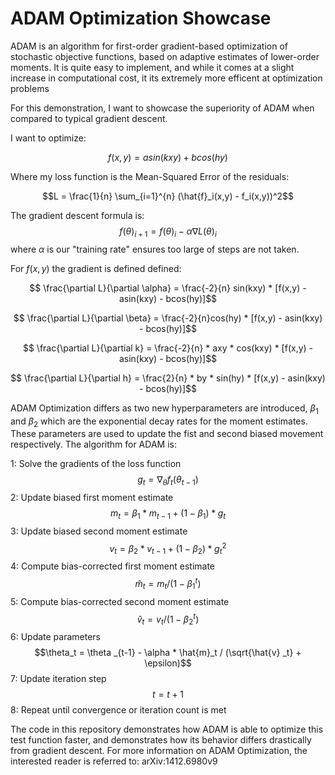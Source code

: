 # ADAM Optimization Showcase
ADAM is an algorithm for first-order gradient-based optimization of stochastic objective functions, based on adaptive estimates of lower-order moments. It is quite easy to implement, and while it comes at a slight increase in computational cost, it its extremely more efficent at optimization problems

For this demonstration, I want to showcase the superiority of ADAM when compared to typical gradient descent.

I want to optimize:

$$f(x,y) = asin(kxy) + bcos(hy)$$

Where my loss function is the Mean-Squared Error of the residuals:

$$L = \frac{1}{n} \sum_{i=1}^{n} (\hat{f}_i(x,y) - f_i(x,y))^2$$

The gradient descent formula is:
$$f(\theta)_{i+1} = f(\theta) _{i} - \alpha \nabla L(\theta) _{i}$$
where $\alpha$ is our "training rate" ensures too large of steps are not taken.

For $f(x,y)$ the gradient is defined defined:

$$ \frac{\partial L}{\partial \alpha} = \frac{-2}{n} sin(kxy) * [f(x,y) - asin(kxy) - bcos(hy)]$$

$$ \frac{\partial L}{\partial \beta} = \frac{-2}{n}cos(hy) * [f(x,y) - asin(kxy) - bcos(hy)]$$

$$ \frac{\partial L}{\partial k} = \frac{-2}{n} * axy * cos(kxy) * [f(x,y) - asin(kxy) - bcos(hy)]$$

$$ \frac{\partial L}{\partial h} = \frac{2}{n} * by * sin(hy) * [f(x,y) - asin(kxy) - bcos(hy)]$$

ADAM Optimization differs as two new hyperparameters are introduced, $\beta _1$ and $\beta _2$ which are the exponential decay rates for the moment estimates. These parameters are used to update the fist and second biased movement respectively. The algorithm for ADAM is:

1: Solve the gradients of the loss function $$g_t = \nabla _\theta f_t (\theta _{t-1})$$
2: Update biased first moment estimate $$m_t = \beta _1 * m _{t-1} + (1-\beta _1) * g_t$$
3: Update biased second moment estimate $$v_t = \beta _2 * v _{t-1} + (1-\beta _2) * g_t^2$$
4: Compute bias-corrected first moment estimate $$\hat{m}_t = m_t / (1- \beta _1 ^t)$$
5: Compute bias-corrected second moment estimate $$\hat{v}_t = v_t / (1 - \beta _2 ^t) $$
6: Update parameters $$\theta_t = \theta _{t-1} - \alpha * \hat{m}_t / (\sqrt{\hat{v} _t} + \epsilon)$$
7: Update iteration step $$t = t+1$$
8: Repeat until convergence or iteration count is met

The code in this repository demonstrates how ADAM is able to optimize this test function faster, and demonstrates how its behavior differs drastically from gradient descent. For more information on ADAM Optimization, the interested reader is referred to: arXiv:1412.6980v9 
